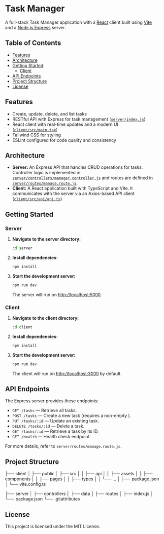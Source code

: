 # Task Manager

A full-stack Task Manager application with a [React](https://reactjs.org/) client built using [Vite](https://vitejs.dev/) and a [Node.js Express](https://expressjs.com/) server.

## Table of Contents
- [Features](#features)
- [Architecture](#architecture)
- [Getting Started](#getting-started)
  - [Client](#client)
- [API Endpoints](#api-endpoints)
- [Project Structure](#project-structure)
- [License](#license)

## Features

- Create, update, delete, and list tasks
- RESTful API with Express for task management ([`server/index.js`](d:/Workspace/gta%20tech/task-manager/server/index.js))
- React client with real-time updates and a modern UI ([`client/src/main.tsx`](d:/Workspace/gta%20tech/task-manager/client/src/main.tsx))
- Tailwind CSS for styling
- ESLint configured for code quality and consistency

## Architecture

- **Server:** An Express API that handles CRUD operations for tasks. Controller logic is implemented in [`server/controllers/manager.controller.js`](d:/Workspace/gta%20tech/task-manager/server/controllers/manager.controller.js) and routes are defined in [`server/routes/manage.route.js`](d:/Workspace/gta%20tech/task-manager/server/routes/manage.route.js).
- **Client:** A React application built with TypeScript and Vite. It communicates with the server via an Axios-based API client ([`client/src/api/api.ts`](d:/Workspace/gta%20tech/task-manager/client/src/api/api.ts)).

## Getting Started

### Server

1. **Navigate to the server directory:**
    ```sh
    cd server
    ```
2. **Install dependencies:**
    ```sh
    npm install
    ```
3. **Start the development server:**
    ```sh
    npm run dev
    ```
   The server will run on [http://localhost:5000](http://localhost:5000).

### Client

1. **Navigate to the client directory:**
    ```sh
    cd client
    ```
2. **Install dependencies:**
    ```sh
    npm install
    ```
3. **Start the development server:**
    ```sh
    npm run dev
    ```
   The client will run on [http://localhost:3000](http://localhost:3000) by default.

## API Endpoints

The Express server provides these endpoints:

- `GET /tasks` — Retrieve all tasks.
- `POST /tasks` — Create a new task (requires a non-empty ).
- `PUT /tasks/:id` — Update an existing task.
- `DELETE /tasks/:id` — Delete a task.
- `GET /tasks/:id` — Retrieve a task by its ID.
- `GET /health` — Health check endpoint.

For more details, refer to `server/routes/manage.route.js`.

## Project Structure
├── client │ ├── public │ ├── src │ │ ├── api │ │ ├── assets │ │ ├── components │ │ ├── pages │ │ ├── types │ │ └── ... │ ├── package.json │ └── vite.config.ts

├── server │ ├── controllers │ ├── data │ ├── routes │ ├── index.js │ └── package.json └── .gitattributes



## License

This project is licensed under the MIT License.
